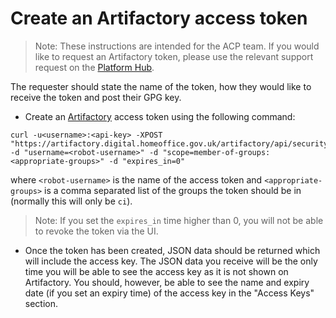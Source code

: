 
# Create an Artifactory access token

> Note: These instructions are intended for the ACP team. If you would like to request an Artifactory token, please use the relevant support request on the [Platform Hub][artifactory support request].

The requester should state the name of the token, how they would like to receive the token and post their GPG key.

* Create an [Artifactory][artifactory link] access token using the following command:
```
curl -u<username>:<api-key> -XPOST "https://artifactory.digital.homeoffice.gov.uk/artifactory/api/security/token" -d "username=<robot-username>" -d "scope=member-of-groups:<appropriate-groups>" -d "expires_in=0"
```

where `<robot-username>` is the name of the access token and `<appropriate-groups>` is a comma separated list of the groups the token should be in (normally this will only be `ci`).

> Note: If you set the `expires_in` time higher than 0, you will not be able to revoke the token via the UI.

* Once the token has been created, JSON data should be returned which will include the access key. The JSON data you receive will be the only time you will be able to see the access key as it is not shown on Artifactory. You should, however, be able to see the name and expiry date (if you set an expiry time) of the access key in the "Access Keys" section.

[artifactory support request]: https://hub.acp.homeoffice.gov.uk/help/support/requests/new/artifactory-token
[artifactory link]: https://artifactory.digital.homeoffice.gov.uk/
